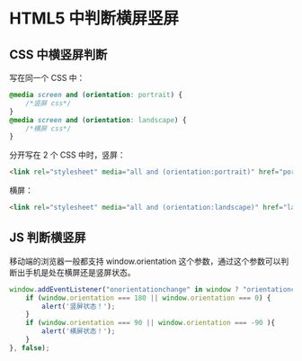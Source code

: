 HTML5 中判断横屏竖屏
===

## CSS 中横竖屏判断

写在同一个 CSS 中：

```css
@media screen and (orientation: portrait) {
    /*竖屏 css*/
}
@media screen and (orientation: landscape) {
    /*横屏 css*/
}
```

分开写在 2 个 CSS 中时，竖屏：

```html
<link rel="stylesheet" media="all and (orientation:portrait)" href="portrait.css">
```

横屏：

```html
<link rel="stylesheet" media="all and (orientation:landscape)" href="landscape.css">
```

## JS 判断横竖屏

移动端的浏览器一般都支持 window.orientation 这个参数，通过这个参数可以判断出手机是处在横屏还是竖屏状态。

```js
window.addEventListener("onorientationchange" in window ? "orientationchange" : "resize", function() {
    if (window.orientation === 180 || window.orientation === 0) { 
        alert('竖屏状态！');
    } 
    if (window.orientation === 90 || window.orientation === -90 ){ 
        alert('横屏状态！');
    }  
}, false); 
```
